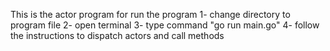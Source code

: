 This is the actor program
for run the program
	1- change directory to program file 
	2- open terminal
	3- type command "go run main.go"
	4- follow the instructions to dispatch actors and call methods 
		 
	
